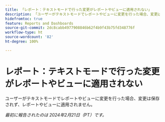 ```yaml
---
title: 「レポート：テキストモードで行った変更がレポートやビューに適用されない」
description: 「ユーザーがテキストモードでレポートやビューに変更を行った場合、変更は保存されず、レポートやビューに適用されません。」
hidefromtoc: true
feature: Reports and Dashboards
source-git-commit: 2dc8cabb4977908846b62f4b9f43b75fd348776f
workflow-type: ht
source-wordcount: '82'
ht-degree: 100%

---
```



# レポート：テキストモードで行った変更がレポートやビューに適用されない

ユーザーがテキストモードでレポートやビューに変更を行った場合、変更は保存されず、レポートやビューに適用されません。

_最初に報告されたのは 2024年2月21日（PT）です。_
